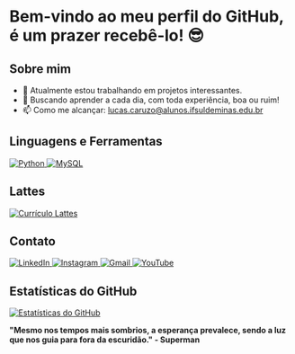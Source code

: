 # Bem-vindo ao meu perfil do GitHub, é um prazer recebê-lo! 😎

## Sobre mim
- 🔭 Atualmente estou trabalhando em projetos interessantes.
- 🥑 Buscando aprender a cada dia, com toda experiência, boa ou ruim!
- 📫 Como me alcançar: [lucas.caruzo@alunos.ifsuldeminas.edu.br](mailto:lucas.caruzo@alunos.ifsuldeminas.edu.br)
  
## Linguagens e Ferramentas
<p align="left">
  <a href="https://www.python.org/">
    <img src="https://img.shields.io/badge/-Python-blue?style=for-the-badge&logo=python&logoColor=white" alt="Python">
  </a>
  <a href="https://www.mysql.com/">
    <img src="https://img.shields.io/badge/-MySQL-darkgreen?style=for-the-badge&logo=mysql&logoColor=white" alt="MySQL">
  </a>
</p>

## Lattes
<p align="left">
  <a href="https://lattes.cnpq.br/0618711299993791">
    <img src="https://img.shields.io/badge/-Currículo_Lattes-orange?style=for-the-badge&logoColor=white" alt="Currículo Lattes">
  </a>
</p>

## Contato
<p align="left">
  <a href="https://www.linkedin.com/in/lucascaruzo/">
    <img src="https://img.shields.io/badge/-LinkedIn-blue?style=for-the-badge&logo=linkedin&logoColor=white" alt="LinkedIn">
  </a>
  <a href="https://www.instagram.com/l.caruzo/">
    <img src="https://img.shields.io/badge/-Instagram-purple?style=for-the-badge&logo=instagram&logoColor=white" alt="Instagram">
  </a>
  <a href="mailto:lucas.caruzo@alunos.ifsuldeminas.edu.br">
    <img src="https://img.shields.io/badge/-Gmail-red?style=for-the-badge&logo=gmail&logoColor=white" alt="Gmail">
  </a>
  <a href="https://www.youtube.com/channel/UCwXQNrE0nDiJV2k5hRsgZKw">
    <img src="https://img.shields.io/badge/-YouTube-red?style=for-the-badge&logo=youtube&logoColor=white" alt="YouTube">
  </a>
</p>

## Estatísticas do GitHub
[![Estatísticas do GitHub](https://github-readme-stats.vercel.app/api?username=lcaruzo007&show_icons=true&theme=dark)](https://github.com/lcaruzo007)

**"Mesmo nos tempos mais sombrios, a esperança prevalece, sendo a luz que nos guia para fora da escuridão." - Superman**

